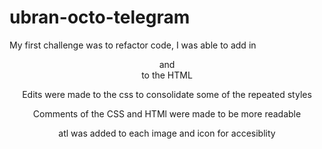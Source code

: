 # ubran-octo-telegram
My first challenge was to refactor code, I was able to add in <header> <nav> <section> and <article> to the HTML 

Edits were made to the css to consolidate some of the repeated styles 

Comments of the CSS and HTMl were made to be more readable 

atl was added to each image and icon for accesiblity 

